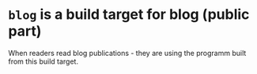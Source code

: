 # `blog` is a build target for blog (public part)

When readers read blog publications - they are using the programm built from this build target.
